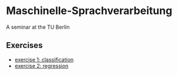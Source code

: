 # Maschinelle-Sprachverarbeitung
A seminar at the TU Berlin

## Exercises
* [exercise 1: classification](exercises/exercise_01.md)
* [exercise 2: regression](exercises/exercise_02.md)